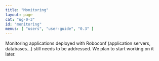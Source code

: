 ```yaml
---
title: "Monitoring"
layout: page
cat: "ug-0-3"
id: "monitoring"
menus: [ "users", "user-guide", "0.3" ]
---
```


Monitoring applications deployed with Roboconf (application servers, databases...) still needs to be addressed.
We plan to start working on it later.

